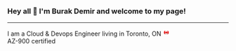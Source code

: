 ### Hey all 👋 I'm Burak Demir and welcome to my page!
---

I am a Cloud & Devops Engineer living in Toronto, ON <img src="./images/canada_flag_s.png" style="width: 16px;"><br>
AZ-900 certified


<!--
**BcDemir/BcDemir** is a ✨ _special_ ✨ repository because its `README.md` (this file) appears on your GitHub profile.

Here are some ideas to get you started:

- 🔭 I’m currently working on ...
- 🌱 I’m currently learning ...
- 👯 I’m looking to collaborate on ...
- 🤔 I’m looking for help with ...
- 💬 Ask me about ...
- 📫 How to reach me: ...
- 😄 Pronouns: ...
- ⚡ Fun fact: ...
-->
